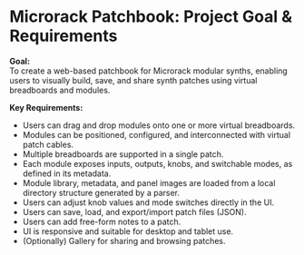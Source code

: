 # Microrack Patchbook: Project Goal & Requirements

**Goal:**  
To create a web-based patchbook for Microrack modular synths, enabling users to visually build, save, and share synth patches using virtual breadboards and modules.

**Key Requirements:**
- Users can drag and drop modules onto one or more virtual breadboards.
- Modules can be positioned, configured, and interconnected with virtual patch cables.
- Multiple breadboards are supported in a single patch.
- Each module exposes inputs, outputs, knobs, and switchable modes, as defined in its metadata.
- Module library, metadata, and panel images are loaded from a local directory structure generated by a parser.
- Users can adjust knob values and mode switches directly in the UI.
- Users can save, load, and export/import patch files (JSON).
- Users can add free-form notes to a patch.
- UI is responsive and suitable for desktop and tablet use.
- (Optionally) Gallery for sharing and browsing patches.
